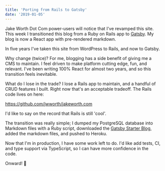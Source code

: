 ```yaml
---
title: 'Porting from Rails to Gatsby'
date: '2019-01-05'
---
```


Jake Worth Dot Com power-users will notice that I've revamped this site. This
week I transitioned this blog from a Ruby on Rails app to
[Gatsby](https://www.gatsbyjs.org/). My blog is now a React app with
pre-rendered markdown.

In five years I've taken this site from WordPress to Rails, and now to Gatsby.

Why change (twice)? For me, blogging has a side benefit of giving me a CMS to
maintain. I feel driven to make platform cutting edge, fun, and relevant. I've
been writing 100% React for almost two years, and so this transition feels
inevitable.

What do I lose in the trade? I lose a Rails app to maintain, and a handful of
CRUD features I built. Right now that's an acceptable tradeoff. The Rails code
lives on here:

https://github.com/jwworth/jakeworth.com

I'd like to say on the record that Rails is still 'cool'.

The transition was really simple; I dumped my PostgreSQL database into Markdown
files with a Ruby script, downloaded the [Gatsby Starter
Blog](https://github.com/gatsbyjs/gatsby-starter-blog), added the markdown
files, and pushed to Heroku.

Now that I'm in production, I have some work left to do. I'd like add tests,
CI, and type support via TypeScript, so I can have more confidence in the code.

Onward! 🎉
